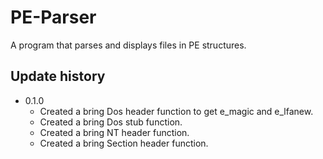 # PE-Parser
A program that parses and displays files in PE structures.
## Update history

* 0.1.0
    * Created a bring Dos header function to get e_magic and e_lfanew.
    * Created a bring Dos stub function.
    * Created a bring NT header function.
    * Created a bring Section header function.
